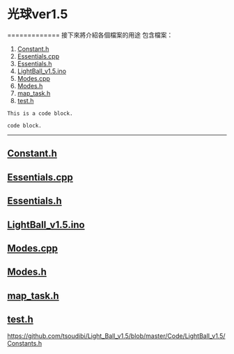 # 光球ver1.5 # 
=============
接下來將介紹各個檔案的用途
包含檔案：
<ol>
  <li><a href="https://github.com/tsoudibi/Light_Ball_v1.5/blob/master/README.md#constanth" title="Constant.h">Constant.h</a></li>
  <li><a href="https://github.com/tsoudibi/Light_Ball_v1.5/blob/master/README.md#essentialscpp" title="Essentials.cpp">Essentials.cpp</a></li>
  <li><a href="https://github.com/tsoudibi/Light_Ball_v1.5/blob/master/README.md#essentialsh" title="Essentials.h">Essentials.h</a></li>
  <li><a href="https://github.com/tsoudibi/Light_Ball_v1.5/blob/master/README.md#lightball_v15ino" title="LightBall_v1.5.ino">LightBall_v1.5.ino</a></li>
  <li><a href="https://github.com/tsoudibi/Light_Ball_v1.5/blob/master/README.md#modescpp" title="Modes.cpp">Modes.cpp</a></li>
  <li><a href="https://github.com/tsoudibi/Light_Ball_v1.5/blob/master/README.md#modesh" title="Modes.h">Modes.h</a></li>
  <li><a href="https://github.com/tsoudibi/Light_Ball_v1.5/blob/master/README.md#map_taskh" title="map_task.h">map_task.h</a></li>
  <li><a href="https://github.com/tsoudibi/Light_Ball_v1.5/blob/master/README.md#testh" title="test.h">test.h</a></li>
</ol>

<pre><code>This is a code block.</code></pre>
<code>code block.</code>


---------------------------------------
## [Constant.h] ##


## [Essentials.cpp] ##


## [Essentials.h] ##


## [LightBall_v1.5.ino] ##


## [Modes.cpp] ##


## [Modes.h] ##


## [map_task.h] ##


## [test.h] ##


https://github.com/tsoudibi/Light_Ball_v1.5/blob/master/Code/LightBall_v1.5/Constants.h 



[Constant.h]: https://github.com/tsoudibi/Light_Ball_v1.5/blob/master/README.md#constanth  "Constant.h"
[Essentials.cpp]: https://github.com/tsoudibi/Light_Ball_v1.5/blob/master/Code/LightBall_v1.5/Essentials.cpp "Essentials.cpp"
[Essentials.h]: https://github.com/tsoudibi/Light_Ball_v1.5/blob/master/Code/LightBall_v1.5/Essentials.h "Essentials.h"
[LightBall_v1.5.ino]: https://github.com/tsoudibi/Light_Ball_v1.5/blob/master/Code/LightBall_v1.5/LightBall_v1.5.ino "LightBall_v1.5.ino"
[Modes.cpp]: https://github.com/tsoudibi/Light_Ball_v1.5/blob/master/Code/LightBall_v1.5/Modes.cpp "Modes.cpp"
[Modes.h]: https://github.com/tsoudibi/Light_Ball_v1.5/blob/master/Code/LightBall_v1.5/Task0.h "Modes.h"
[map_task.h]: https://github.com/tsoudibi/Light_Ball_v1.5/blob/master/Code/LightBall_v1.5/Tasks/map_task.h "map_task.h"
[test.h]: https://github.com/tsoudibi/Light_Ball_v1.5/blob/master/Code/LightBall_v1.5/Tasks/test.h "test.h"
